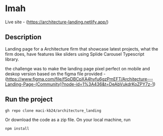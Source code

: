 # Imah

Live site - (https://architecture-landing.netlify.app/)

## Description

Landing page for a Architecture firm that showcase latest projects, what the firm does, have features like sliders using Splide Carousel Typescript library.

the challenge was to make the landing page pixel perfect on mobile and deskop version based on the figma file provided - (https://www.figma.com/file/fSpDBCpXA4hyfu6gzPmEFT/Architecture---Landing-Page-(Community)?node-id=1%3A436&t=DeAbVukdrKoZPY7z-1)

## Run the project

```
gh repo clone maci-kb24/architecture_landing
```

Or download the code as a zip file. On your local machine, run 
```
npm install
```

